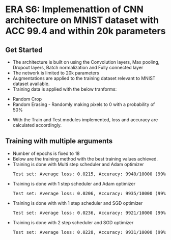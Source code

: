# ERA S6: Implemenattion of CNN architecture on MNIST dataset with ACC 99.4 and within 20k parameters

## Get Started
- The architecture is built on using the Convolution layers, Max pooling, Dropout layers, Batch normalization and Fully connected layer
- The network is limited to 20k parameters
- Augmentations are applied to the training dataset relevant to MNIST dataset available.
- Training data is applied with the below tranforms:
* Random Crop
* Random Erasing - Randomly making pixels to 0 with a probability of 50% 
- With the Train and Test modules implemented, loss and accuracy are calculated accordingly.

## Training with multiple arguments
- Number of epochs is fixed to 18
- Below are the training method with the best training values achieved.
- Training is done with Multi step scheduler and Adam optimizer
  <pre>Test set: Average loss: 0.0215, Accuracy: 9940/10000 (99%)</pre>
- Training is done with 1 step scheduler and Adam optimizer
  <pre>Test set: Average loss: 0.0206, Accuracy: 9935/10000 (99%)</pre>
- Training is done with with 1 step scheduler and SGD optimizer
  <pre>Test set: Average loss: 0.0236, Accuracy: 9921/10000 (99%)</pre>
- Training is done with 2 step scheduler and SGD optimizer
  <pre>Test set: Average loss: 0.0228, Accuracy: 9931/10000 (99%)</pre>
